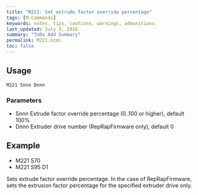 ```yaml
---
title: "M221: Set extrude factor override percentage" 
tags: [M-Commands]
keywords: notes, tips, cautions, warnings, admonitions
last_updated: July 3, 2016
summary: "ToDo Add Summary"
permalink: M221.html
toc: false
---
```



## Usage ##
```
M221 Snnn Dnnn 
```

### Parameters ###

+ Snnn Extrude factor override percentage (0..100 or higher), default 100%
+ Dnnn Extruder drive number (RepRapFirmware only), default 0

## Example ##

+ M221 S70
+ M221 S95 D1

Sets extrude factor override percentage. In the case of RepRapFirmware, sets the extrusion factor percentage for the specified extruder drive only.
